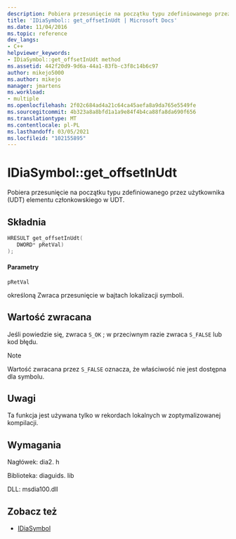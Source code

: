 ```yaml
---
description: Pobiera przesunięcie na początku typu zdefiniowanego przez użytkownika (UDT) elementu członkowskiego w UDT.
title: 'IDiaSymbol:: get_offsetInUdt | Microsoft Docs'
ms.date: 11/04/2016
ms.topic: reference
dev_langs:
- C++
helpviewer_keywords:
- IDiaSymbol::get_offsetInUdt method
ms.assetid: 442f20d9-9d6a-44a1-83fb-c3f8c14b6c97
author: mikejo5000
ms.author: mikejo
manager: jmartens
ms.workload:
- multiple
ms.openlocfilehash: 2f02c684ad4a21c64ca45aefa8a9da765e5549fe
ms.sourcegitcommit: 4b323a8a8bfd1a1a9e84f4b4ca88fa8da690f656
ms.translationtype: MT
ms.contentlocale: pl-PL
ms.lasthandoff: 03/05/2021
ms.locfileid: "102155895"
---
```

# <a name="idiasymbolget_offsetinudt"></a>IDiaSymbol::get_offsetInUdt
Pobiera przesunięcie na początku typu zdefiniowanego przez użytkownika (UDT) elementu członkowskiego w UDT.

## <a name="syntax"></a>Składnia

```C++
HRESULT get_offsetInUdt( 
   DWORD* pRetVal)
);
```

#### <a name="parameters"></a>Parametry
 `pRetVal`

określoną Zwraca przesunięcie w bajtach lokalizacji symboli.

## <a name="return-value"></a>Wartość zwracana
 Jeśli powiedzie się, zwraca `S_OK` ; w przeciwnym razie zwraca `S_FALSE` lub kod błędu.

> [!NOTE]
> Wartość zwracana przez `S_FALSE` oznacza, że właściwość nie jest dostępna dla symbolu.

## <a name="remarks"></a>Uwagi
 Ta funkcja jest używana tylko w rekordach lokalnych w zoptymalizowanej kompilacji.

## <a name="requirements"></a>Wymagania
 Nagłówek: dia2. h

 Biblioteka: diaguids. lib

 DLL: msdia100.dll

## <a name="see-also"></a>Zobacz też
- [IDiaSymbol](../../debugger/debug-interface-access/idiasymbol.md)
